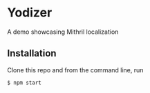 # Yodizer

A demo showcasing Mithril localization

## Installation

Clone this repo and from the command line, run

```bash
$ npm start
```

